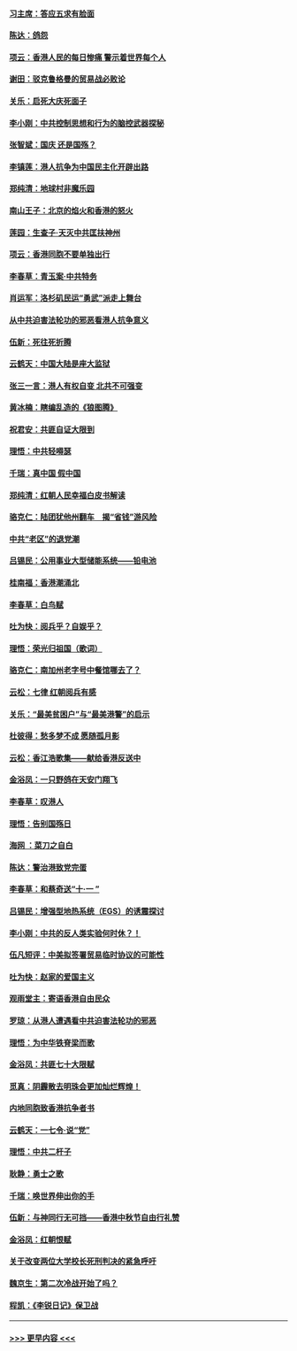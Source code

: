 #### [习主席：答应五求有脸面](../pages/nsc993/n11563953.md?t=10022322) 
#### [陈达：鸽怨](../pages/nsc993/n11561879.md?t=10022322) 
#### [项云：香港人民的每日惨痛  警示着世界每个人](../pages/nsc993/n11559273.md?t=10022322) 
#### [谢田：驳克鲁格曼的贸易战必败论](../pages/nsc993/n11555840.md?t=10022322) 
#### [关乐：启死大庆死面子](../pages/nsc993/n11556823.md?t=10022322) 
#### [李小刚：中共控制思想和行为的脑控武器探秘](../pages/nsc993/n11556776.md?t=10022322) 
#### [张智斌：国庆  还是国殇？](../pages/nsc993/n11556617.md?t=10022322) 
#### [李镇莲：港人抗争为中国民主化开辟出路](../pages/nsc993/n11556570.md?t=10022322) 
#### [郑纯清：地球村非魔乐园](../pages/nsc993/n11555415.md?t=10022322) 
#### [南山王子：北京的焰火和香港的怒火](../pages/nsc993/n11555318.md?t=10022322) 
#### [莲园：生查子·天灭中共匡扶神州](../pages/nsc993/n11555302.md?t=10022322) 
#### [项云：香港同胞不要单独出行](../pages/nsc993/n11555276.md?t=10022322) 
#### [李春草：青玉案‧中共特务](../pages/nsc993/n11552356.md?t=10022322) 
#### [肖运军：洛杉矶民运“勇武”派走上舞台](../pages/nsc993/n11551595.md?t=10022322) 
#### [从中共迫害法轮功的邪恶看港人抗争意义](../pages/nsc993/n11540858.md?t=10022322) 
#### [伍新：死往死折腾](../pages/nsc993/n11550174.md?t=10022322) 
#### [云鹤天：中国大陆是座大监狱](../pages/nsc993/n11550155.md?t=10022322) 
#### [张三一言：港人有权自变 北共不可强变](../pages/nsc993/n11550132.md?t=10022322) 
#### [黄冰楠：瞎编乱造的《狼图腾》](../pages/nsc993/n11550082.md?t=10022322) 
#### [祝君安：共匪自证大限到](../pages/nsc993/n11550041.md?t=10022322) 
#### [理悟：中共轻嘚瑟](../pages/nsc993/n11547978.md?t=10022322) 
#### [千瑞：真中国 假中国](../pages/nsc993/n11547865.md?t=10022322) 
#### [郑纯清：红朝人民幸福白皮书解读](../pages/nsc993/n11547499.md?t=10022322) 
#### [骆克仁：陆团犹他州翻车　揭“省钱”游风险](../pages/nsc993/n11546977.md?t=10022322) 
#### [中共“老区”的退党潮](../pages/nsc993/n11545995.md?t=10022322) 
#### [吕锡民：公用事业大型储能系统——铅电池](../pages/nsc993/n11545701.md?t=10022322) 
#### [桂南福：香港潮涌北](../pages/nsc993/n11545682.md?t=10022322) 
#### [李春草：白鸟赋](../pages/nsc993/n11545663.md?t=10022322) 
#### [吐为快：阅兵乎？自娱乎？](../pages/nsc993/n11545625.md?t=10022322) 
#### [理悟：荣光归祖国（歌词）](../pages/nsc993/n11545616.md?t=10022322) 
#### [骆克仁：南加州老字号中餐馆哪去了？](../pages/nsc993/n11545120.md?t=10022322) 
#### [云松：七律 红朝阅兵有感](../pages/nsc993/n11542394.md?t=10022322) 
#### [关乐：“最美贫困户”与“最美港警”的启示](../pages/nsc993/n11542252.md?t=10022322) 
#### [杜彼得：愁多梦不成 愿随孤月影](../pages/nsc993/n11540296.md?t=10022322) 
#### [云松：香江浩歌集——献给香港反送中](../pages/nsc993/n11540149.md?t=10022322) 
#### [金浴凤：一只野鸽在天安门翔飞](../pages/nsc993/n11540280.md?t=10022322) 
#### [李春草：叹港人](../pages/nsc993/n11540119.md?t=10022322) 
#### [理悟：告别国殇日](../pages/nsc993/n11539610.md?t=10022322) 
#### [海网 ：菜刀之自白](../pages/nsc993/n11539597.md?t=10022322) 
#### [陈达：警治港致党完蛋](../pages/nsc993/n11538127.md?t=10022322) 
#### [李春草：和蔡奇送“十·一 ”](../pages/nsc993/n11537810.md?t=10022322) 
#### [吕锡民：增强型地热系统（EGS）的诱震探讨](../pages/nsc993/n11537765.md?t=10022322) 
#### [李小刚：中共的反人类实验何时休？！](../pages/nsc993/n11537669.md?t=10022322) 
#### [伍凡短评：中美拟签署贸易临时协议的可能性](../pages/nsc993/n11536773.md?t=10022322) 
#### [吐为快：赵家的爱国主义](../pages/nsc993/n11536750.md?t=10022322) 
#### [观雨堂主：寄语香港自由民众](../pages/nsc993/n11536735.md?t=10022322) 
#### [罗琼：从港人遭遇看中共迫害法轮功的邪恶](../pages/nsc993/n11507862.md?t=10022322) 
#### [理悟：为中华铁脊梁而歌](../pages/nsc993/n11534458.md?t=10022322) 
#### [金浴凤：共匪七十大限赋](../pages/nsc993/n11534434.md?t=10022322) 
#### [觅真：阴霾散去明珠会更加灿烂辉煌！](../pages/nsc993/n11531858.md?t=10022322) 
#### [内地同胞致香港抗争者书](../pages/nsc993/n11531645.md?t=10022322) 
#### [云鹤天：一七令‧说“党”](../pages/nsc993/n11529099.md?t=10022322) 
#### [理悟：中共二杆子](../pages/nsc993/n11529046.md?t=10022322) 
#### [耿静：勇士之歌](../pages/nsc993/n11527562.md?t=10022322) 
#### [千瑞：唤世界伸出你的手](../pages/nsc993/n11526942.md?t=10022322) 
#### [伍新：与神同行无可挡——香港中秋节自由行礼赞](../pages/nsc993/n11526801.md?t=10022322) 
#### [金浴凤：红朝恨赋](../pages/nsc993/n11524312.md?t=10022322) 
#### [关于改变两位大学校长死刑判决的紧急呼吁](../pages/nsc993/n11524103.md?t=10022322) 
#### [魏京生：第二次冷战开始了吗？](../pages/nsc993/n11524023.md?t=10022322) 
#### [程凯：《李锐日记》保卫战](../pages/nsc993/n11522922.md?t=10022322) 

----
#### [ >>> 更早内容 <<< ](../indexes/nsc993-earlier.md)

